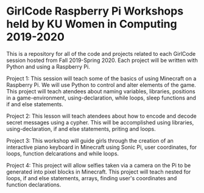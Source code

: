 # GirlCode Raspberry Pi Workshops held by KU Women in Computing 2019-2020
This is a repository for all of the code and projects related to each GirlCode session hosted from Fall 2019-Spring 2020. Each project will be written with Python and using a Raspberry Pi.

Project 1: This session will teach some of the basics of using Minecraft on a Raspberry Pi. We will use Python to control and alter elements of the game. This project will teach atendees about naming variables, libraries, positions in a game-environment, using-declaration, while loops, sleep functions and if and else statements.

Project 2: This lesson will teach atendees about how to encode and decode secret messages using a cypher. This will be accomplished using libraries, using-declaration, if and else statements, priting and loops.

Project 3: This workshop will guide girls through the creation of an interactive piano keyboard in Minecraft using Sonic Pi, user coordinates, for loops, function delcarations and while loops.

Project 4: This project will allow selfies taken via a camera on the Pi to be generated into pixel blocks in Minecraft. This project will teach nested for loops, if and else statements, arrays, finding user's coordinates and function declarations.
